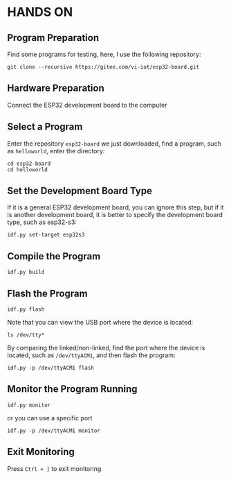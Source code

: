 # HANDS ON

## Program Preparation

Find some programs for testing, here, I use the following repository: 

```shell
git clone --recursive https://gitee.com/vi-iot/esp32-board.git
```

## Hardware Preparation

Connect the ESP32 development board to the computer

## Select a Program

Enter the repository `esp32-board` we just downloaded, find a program, such as `helloworld`, enter the directory:

```shell
cd esp32-board
cd helloworld
```

## Set the Development Board Type

If it is a general ESP32 development board, you can ignore this step, but if it is another development board, it is better to specify the development board type, such as esp32-s3:

```shell
idf.py set-target esp32s3
```

## Compile the Program

```shell
idf.py build
```

## Flash the Program

```shell
idf.py flash
```

Note that you can view the USB port where the device is located:

```shell
ls /dev/tty*
```

By comparing the linked/non-linked, find the port where the device is located, such as `/dev/ttyACM1`, and then flash the program:

```shell
idf.py -p /dev/ttyACM1 flash
```

## Monitor the Program Running

```shell
idf.py monitor
```

or you can use a specific port

```shell
idf.py -p /dev/ttyACM1 monitor
```

## Exit Monitoring

Press `Ctrl + ]` to exit monitoring